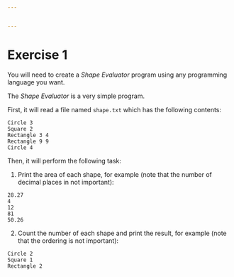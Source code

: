 ```yaml
---


---
```


<h1 id="exercise-1">Exercise 1</h1>
<p>You will need to create a <em>Shape Evaluator</em> program using any programming language you want.</p>
<p>The <em>Shape Evaluator</em> is a very simple program.</p>
<p>First, it will read a file named <code>shape.txt</code> which has the following contents:</p>
<pre><code>Circle 3
Square 2
Rectangle 3 4
Rectangle 9 9
Circle 4
</code></pre>
<p>Then, it will perform the following task:</p>
<ol>
<li>Print the area of each shape, for example (note that the number of decimal places in not important):</li>
</ol>
<pre><code>28.27
4
12
81
50.26
</code></pre>
<ol start="2">
<li>Count the number of each shape and print the result, for example (note that the ordering is not important):</li>
</ol>
<pre><code>Circle 2
Square 1
Rectangle 2
</code></pre>

